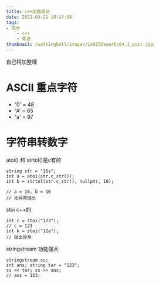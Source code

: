 ```yaml
---
title: c++函数笔记
date: 2021-03-21 10:24:58
tags:
- 技术
    - c++
    - 笔记
thumbnail: /walkingball/images/1a9356aae46c04_1_post.jpg
---
```

自己稍加整理

# ASCII 重点字符
- '0' = 48
- 'A' = 65
- 'a' = 97

# 字符串转数字
atoi() 和 strtol()是c有的

    string str = "16s";
    int a = atoi(str.c_str());
    int b = strtol(str.c_str(), nullptr, 10);

    // a = 16, b = 16
    // 无异常抛出

stoi c++的

    int c = stoi("123");    
    // c = 123
    int k = stoi("12a");
    // 抛出异常

stringstream 功能强大

    stringstream ss;
    int ans; string tar = "123";
    ss << tar; ss >> ans;
    // ans = 123;